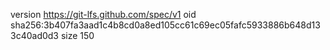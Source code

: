 version https://git-lfs.github.com/spec/v1
oid sha256:3b407fa3aad1c4b8cd0a8ed105cc61c69ec05fafc5933886b648d133c40ad0d3
size 150
